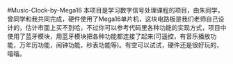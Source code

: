 #Music-Clock-by-Mega16
本项目是学习数字信号处理课程的项目，由朱同学，曾同学和我共同完成，硬件使用了Mega16单片机，这块电路板是我们老师自己设计的，估计市面上买不到哈，不过你可以参考代码里各种功能的实现方式，项目中使用了蓝牙模块，用蓝牙模块把各种功能都连接了起来(可遥控，有音乐播放功能，万年历功能，闹钟功能，秒表功能等)。有空可以试试，硬件还是很好玩的，嘻嘻。
